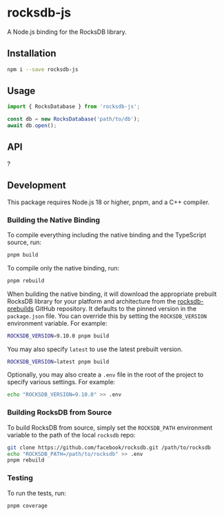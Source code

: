 # rocksdb-js

A Node.js binding for the RocksDB library.

## Installation

```bash
npm i --save rocksdb-js
```

## Usage

```ts
import { RocksDatabase } from 'rocksdb-js';

const db = new RocksDatabase('path/to/db');
await db.open();
```

## API

?

## Development

This package requires Node.js 18 or higher, pnpm, and a C++ compiler.

### Building the Native Binding

To compile everything including the native binding and the TypeScript source, run:

```bash
pnpm build
```

To compile only the native binding, run:

```bash
pnpm rebuild
```

When building the native binding, it will download the appropriate prebuilt
RocksDB library for your platform and architecture from the
[rocksdb-prebuilds](https://github.com/HarperDB/rocksdb-prebuilds) GitHub
repository. It defaults to the pinned version in the `package.json` file. You
can override this by setting the `ROCKSDB_VERSION` environment variable. For
example:

```bash
ROCKSDB_VERSION=9.10.0 pnpm build
```

You may also specify `latest` to use the latest prebuilt version.

```bash
ROCKSDB_VERSION=latest pnpm build
```

Optionally, you may also create a `.env` file in the root of the project
to specify various settings. For example:

```bash
echo "ROCKSDB_VERSION=9.10.0" >> .env
```

### Building RocksDB from Source

To build RocksDB from source, simply set the `ROCKSDB_PATH` environment
variable to the path of the local `rocksdb` repo:

```bash
git clone https://github.com/facebook/rocksdb.git /path/to/rocksdb
echo "ROCKSDB_PATH=/path/to/rocksdb" >> .env
pnpm rebuild
```

### Testing

To run the tests, run:

```bash
pnpm coverage
```

